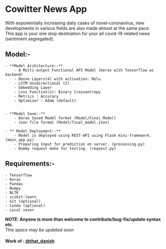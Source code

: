 # Cowitter News App

With exponentially increasing daily cases of novel-coronavirus, new developments in various fields are also made almost at the same pace.  
This app is your one stop destination for your all covid-19 related news (sentiment segregated).  

## Model:-
    - **Model Architecture:-**  
        - A Multi-output Functional API Model (Keras with Tensorflow as backend)  
        - Dense Layers(4) with activation: Relu  
        - LSTM Unidirectional (2)
        - Embedding Layer  
        - Loss Function(s): Binary Crossentropy  
        - Metrics : Accuracy  
        - Optimizer : Adam (default)  


    - **Model Save:-**  
        - Keras Saved Model format (Model/Final_Model)  
        - Json file format (Model/final_model.json)  

    - ** Model Deployment:-**  
        - Model is deployed using REST-API using Flask mini-framework. (main_app.py)  
        - Preparing Input for prediction on server. (processing.py)    
        - Dummy request make for testing. (request.py)

## Requirements:-  
    - Tensorflow  
    - Keras  
    - Pandas  
    - Numpy  
    - NLTK  
    - scikit-learn  
    - Git (optional)  
    - Conda (optional)  
    - Local sever  

**NOTE: Anyone is more than welcome to contribute/bug-fix/update syntax etc.**    
*This space may be updated soon*


#### Work of : [@that_danish](https://github.com/thatdanish)